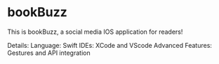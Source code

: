 # bookBuzz
This is bookBuzz, a social media IOS application for readers!

Details:
Language: Swift
IDEs: XCode and VScode 
Advanced Features: Gestures and API integration
